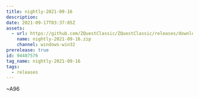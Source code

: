 ```yaml
---
title: nightly-2021-09-16
description: 
date: 2021-09-17T03:37:05Z
assets: 
  - url: https://github.com/ZQuestClassic/ZQuestClassic/releases/download/nightly-2021-09-16/nightly-2021-09-16.zip
    name: nightly-2021-09-16.zip
    channel: windows-win32
prerelease: true
id: 94487576
tag_name: nightly-2021-09-16
tags:
  - releases
---
```


~A96
